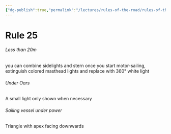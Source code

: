 ```yaml
---
{"dg-publish":true,"permalink":"/lectures/rules-of-the-road/rules-of-the-road-index/rule-25-sailing-vessels-underway-and-vessels-under-oars/"}
---
```


# Rule 25

###### Less than 20m 
you can combine sidelights and stern
once you start motor-sailing, extinguish colored masthead lights and replace with 360° white light

###### Under Oars
A small light only shown when necessary

###### Sailing vessel under power
Triangle with apex facing downwards